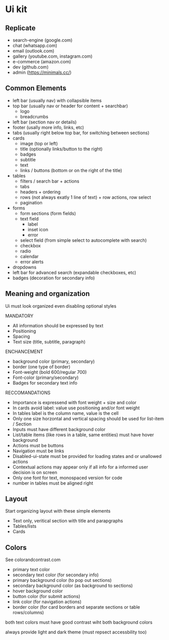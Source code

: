 # Ui kit

## Replicate

- search-engine (google.com)
- chat (whatsapp.com)
- email (outlook.com)
- gallery (youtube.com, instagram.com)
- e-commerce (amazon.com)
- dev (github.com)
- admin (https://minimals.cc/)

## Common Elements

- left bar (usually nav) with collapsible items
- top bar (usually nav or header for content + searchbar)
  - logo
  - breadcrumbs
- left bar (section nav or details)
- footer (usally more info, links, etc)
- tabs (usually right below top bar, for switching between sections)
- cards
  - image (top or left)
  - title (optionally links/button to the right)
  - badges
  - subtitle
  - text
  - links / buttons (bottom or on the right of the title)
- tables
  - filters / search bar + actions
  - tabs
  - headers + ordering
  - rows (not always exatly 1 line of text) + row actions, row select
  - pagination
- forms
  - form sections (form fields)
  - text field
    - label
    - inset icon
    - error
  - select field (from simple select to autocomplete with search)
  - checkbox
  - radio
  - calendar
  - error alerts
- dropdowns
- left bar for advanced search (expandable checkboxes, etc)
- badges (decoration for secondary info)

## Meaning and organization

Ui must look organized even disabling optional styles

MANDATORY

- All information should be expressed by text
- Positioning
- Spacing
- Text size (title, subtitle, paragraph)

ENCHANCEMENT

- background color (primary, secondary)
- border (one type of border)
- Font-weight (bold 600/regular 700)
- Font-color (primary/secondary)
- Badges for secondary text info

RECCOMANDATIONS

- Importance is expressend with font weight + size and color
- In cards avoid label: value use positioning and/or font weight
- In tables label is the column name, value is the cell
- Only one size horzontal and vertical spacing should be used for list-item / Section
- Inputs must have different background color
- List/table items (like rows in a table, same entities) must have hover background
- Actions must be buttons
- Navigation must be links
- Disabled-ui-state must be provided for loading states and or unallowed actions
- Contextual actions may appear only if all info for a informed user decision is on screen
- Only one font for text, monospaced version for code
- number in tables must be aligned right

## Layout

Start organizing layout with these simple elements

- Text only, veritical section with title and parapgraphs
- Tables/lists
- Cards

## Colors

See colorandcontrast.com

- primary text color
- secondary text color (for secondary info)
- primary background color (to pop out sections)
- secondary background color (as background to sections)
- hover background color
- button color (for submit actions)
- link color (for navigation actions)
- border color (for card borders and separate sections or table rows/columns)

both text colors must have good contrast wiht both background colors

always provide light and dark theme (must repsect accessbility too)
